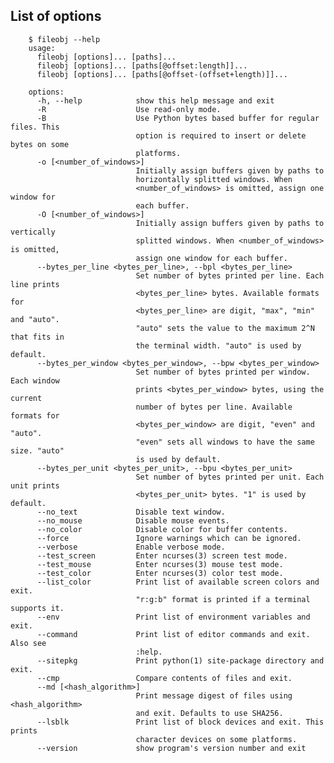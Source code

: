 ## List of options

        $ fileobj --help
        usage: 
          fileobj [options]... [paths]...
          fileobj [options]... [paths[@offset:length]]...
          fileobj [options]... [paths[@offset-(offset+length)]]...
        
        options:
          -h, --help            show this help message and exit
          -R                    Use read-only mode.
          -B                    Use Python bytes based buffer for regular files. This
                                option is required to insert or delete bytes on some
                                platforms.
          -o [<number_of_windows>]
                                Initially assign buffers given by paths to
                                horizontally splitted windows. When
                                <number_of_windows> is omitted, assign one window for
                                each buffer.
          -O [<number_of_windows>]
                                Initially assign buffers given by paths to vertically
                                splitted windows. When <number_of_windows> is omitted,
                                assign one window for each buffer.
          --bytes_per_line <bytes_per_line>, --bpl <bytes_per_line>
                                Set number of bytes printed per line. Each line prints
                                <bytes_per_line> bytes. Available formats for
                                <bytes_per_line> are digit, "max", "min" and "auto".
                                "auto" sets the value to the maximum 2^N that fits in
                                the terminal width. "auto" is used by default.
          --bytes_per_window <bytes_per_window>, --bpw <bytes_per_window>
                                Set number of bytes printed per window. Each window
                                prints <bytes_per_window> bytes, using the current
                                number of bytes per line. Available formats for
                                <bytes_per_window> are digit, "even" and "auto".
                                "even" sets all windows to have the same size. "auto"
                                is used by default.
          --bytes_per_unit <bytes_per_unit>, --bpu <bytes_per_unit>
                                Set number of bytes printed per unit. Each unit prints
                                <bytes_per_unit> bytes. "1" is used by default.
          --no_text             Disable text window.
          --no_mouse            Disable mouse events.
          --no_color            Disable color for buffer contents.
          --force               Ignore warnings which can be ignored.
          --verbose             Enable verbose mode.
          --test_screen         Enter ncurses(3) screen test mode.
          --test_mouse          Enter ncurses(3) mouse test mode.
          --test_color          Enter ncurses(3) color test mode.
          --list_color          Print list of available screen colors and exit.
                                "r:g:b" format is printed if a terminal supports it.
          --env                 Print list of environment variables and exit.
          --command             Print list of editor commands and exit. Also see
                                :help.
          --sitepkg             Print python(1) site-package directory and exit.
          --cmp                 Compare contents of files and exit.
          --md [<hash_algorithm>]
                                Print message digest of files using <hash_algorithm>
                                and exit. Defaults to use SHA256.
          --lsblk               Print list of block devices and exit. This prints
                                character devices on some platforms.
          --version             show program's version number and exit
